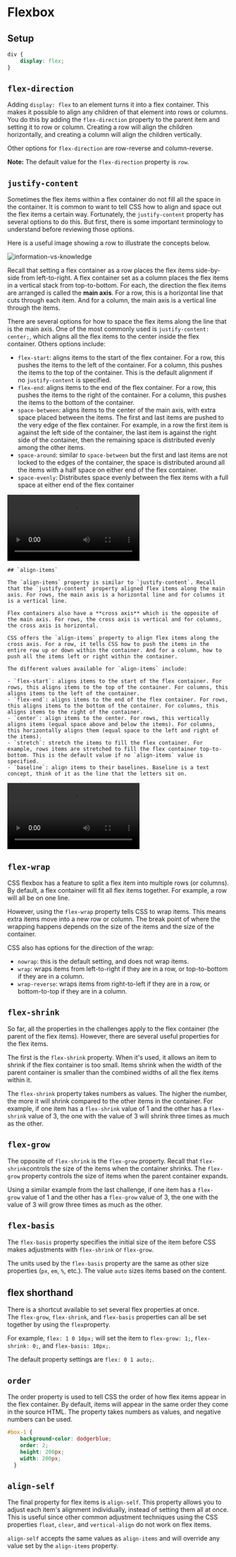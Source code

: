 # Flexbox

## Setup

```css
div {
	display: flex;
}
```

## `flex-direction`

Adding `display: flex` to an element turns it into a flex container. This makes it possible to align any children of that element into rows or columns. You do this by adding the `flex-direction` property to the parent item and setting it to row or column. Creating a row will align the children horizontally, and creating a column will align the children vertically.

Other options for `flex-direction` are row-reverse and column-reverse.

**Note:** The default value for the `flex-direction` property is `row`.

## `justify-content`

Sometimes the flex items within a flex container do not fill all the space in the container. It is common to want to tell CSS how to align and space out the flex items a certain way. Fortunately, the `justify-content` property has several options to do this. But first, there is some important terminology to understand before reviewing those options.

Here is a useful image showing a row to illustrate the concepts below.

<img src="https://www.w3.org/TR/css-flexbox-1/images/flex-direction-terms.svg" alt="information-vs-knowledge" class="responsive">

Recall that setting a flex container as a row places the flex items side-by-side from left-to-right. A flex container set as a column places the flex items in a vertical stack from top-to-bottom. For each, the direction the flex items are arranged is called the **main axis**. For a row, this is a horizontal line that cuts through each item. And for a column, the main axis is a vertical line through the items.

There are several options for how to space the flex items along the line that is the main axis. One of the most commonly used is `justify-content: center;`, which aligns all the flex items to the center inside the flex container. Others options include:

- `flex-start`: aligns items to the start of the flex container. For a row, this pushes the items to the left of the container. For a column, this pushes the items to the top of the container. This is the default alignment if no `justify-content` is specified.
- `flex-end`: aligns items to the end of the flex container. For a row, this pushes the items to the right of the container. For a column, this pushes the items to the bottom of the container.
- `space-between`: aligns items to the center of the main axis, with extra space placed between the items. The first and last items are pushed to the very edge of the flex container. For example, in a row the first item is against the left side of the container, the last item is against the right side of the container, then the remaining space is distributed evenly among the other items.
- `space-around`: similar to `space-between` but the first and last items are not locked to the edges of the container, the space is distributed around all the items with a half space on either end of the flex container.
- `space-evenly`: Distributes space evenly between the flex items with a full space at either end of the flex container

<video controls="controls" class="video"
       name="Video Name" src="https://github.com/dhth/knowledge-assets/blob/master/videos/freecodecamp/flexbox-1.mov?raw=true"></video>

    ## `align-items`

    The `align-items` property is similar to `justify-content`. Recall that the `justify-content` property aligned flex items along the main axis. For rows, the main axis is a horizontal line and for columns it is a vertical line.

    Flex containers also have a **cross axis** which is the opposite of the main axis. For rows, the cross axis is vertical and for columns, the cross axis is horizontal.

    CSS offers the `align-items` property to align flex items along the cross axis. For a row, it tells CSS how to push the items in the entire row up or down within the container. And for a column, how to push all the items left or right within the container.

    The different values available for `align-items` include:

    - `flex-start`: aligns items to the start of the flex container. For rows, this aligns items to the top of the container. For columns, this aligns items to the left of the container.
    - `flex-end`: aligns items to the end of the flex container. For rows, this aligns items to the bottom of the container. For columns, this aligns items to the right of the container.
    - `center`: align items to the center. For rows, this vertically aligns items (equal space above and below the items). For columns, this horizontally aligns them (equal space to the left and right of the items).
    - `stretch`: stretch the items to fill the flex container. For example, rows items are stretched to fill the flex container top-to-bottom. This is the default value if no `align-items` value is specified.
    - `baseline`: align items to their baselines. Baseline is a text concept, think of it as the line that the letters sit on.

<video controls="controls" class="video"
       name="Video Name" src="https://github.com/dhth/knowledge-assets/blob/master/videos/freecodecamp/flexbox-2.mov?raw=true"></video>

## `flex-wrap`

CSS flexbox has a feature to split a flex item into multiple rows (or columns). By default, a flex container will fit all flex items together. For example, a row will all be on one line.

However, using the `flex-wrap` property tells CSS to wrap items. This means extra items move into a new row or column. The break point of where the wrapping happens depends on the size of the items and the size of the container.

CSS also has options for the direction of the wrap:

- `nowrap`: this is the default setting, and does not wrap items.
- `wrap`: wraps items from left-to-right if they are in a row, or top-to-bottom if they are in a column.
- `wrap-reverse`: wraps items from right-to-left if they are in a row, or bottom-to-top if they are in a column.

## `flex-shrink`

So far, all the properties in the challenges apply to the flex container (the parent of the flex items). However, there are several useful properties for the flex items.

The first is the `flex-shrink` property. When it's used, it allows an item to shrink if the flex container is too small. Items shrink when the width of the parent container is smaller than the combined widths of all the flex items within it.

The `flex-shrink` property takes numbers as values. The higher the number, the more it will shrink compared to the other items in the container. For example, if one item has a `flex-shrink` value of 1 and the other has a `flex-shrink` value of 3, the one with the value of 3 will shrink three times as much as the other.

## `flex-grow`

The opposite of `flex-shrink` is the `flex-grow` property. Recall that `flex-shrink`controls the size of the items when the container shrinks. The `flex-grow` property controls the size of items when the parent container expands.

Using a similar example from the last challenge, if one item has a `flex-grow` value of 1 and the other has a `flex-grow` value of 3, the one with the value of 3 will grow three times as much as the other.

## `flex-basis`

The `flex-basis` property specifies the initial size of the item before CSS makes adjustments with `flex-shrink` or `flex-grow`.

The units used by the `flex-basis` property are the same as other size properties (`px`, `em`, `%`, etc.). The value `auto` sizes items based on the content.

## flex shorthand

There is a shortcut available to set several flex properties at once. The `flex-grow`, `flex-shrink`, and `flex-basis` properties can all be set together by using the `flex`property.

For example, `flex: 1 0 10px;` will set the item to `flex-grow: 1;`, `flex-shrink: 0;`, and `flex-basis: 10px;`.

The default property settings are `flex: 0 1 auto;`.

## `order`

The order property is used to tell CSS the order of how flex items appear in the flex container. By default, items will appear in the same order they come in the source HTML. The property takes numbers as values, and negative numbers can be used.

```css
#box-1 {
    background-color: dodgerblue;
    order: 2;
    height: 200px;
    width: 200px;
  }
```

## `align-self`

The final property for flex items is `align-self`. This property allows you to adjust each item's alignment individually, instead of setting them all at once. This is useful since other common adjustment techniques using the CSS properties `float`, `clear`, and `vertical-align` do not work on flex items.

`align-self` accepts the same values as `align-items` and will override any value set by the `align-items` property.
